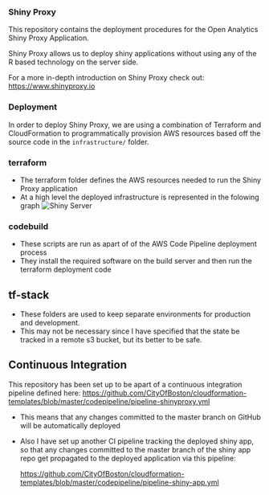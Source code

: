 ### Shiny Proxy 
This repository contains the deployment procedures for the Open Analytics Shiny Proxy Application. 

Shiny Proxy allows us to deploy shiny applications without using any of the R based technology on the server side. 

 
For a more in-depth introduction on Shiny Proxy check out: 
https://www.shinyproxy.io


### Deployment 
In order to deploy Shiny Proxy, we are using a combination of Terraform and CloudFormation to programmatically 
provision AWS resources based off the source code in the `infrastructure/` folder. 

### terraform 
* The terraform folder defines the AWS resources needed to run the Shiny Proxy application 
* At a high level the deployed infrastructure is represented in the folowing graph
![Shiny Server](../infrastructure/diagrams/shinyserver-arch.png)


### codebuild 
* These scripts are run as apart of of the AWS Code Pipeline deployment process
* They install the required software on the build server and then run the terraform deployment code 


## tf-stack
* These folders are used to keep separate environments for production and development. 
* This may not be necessary since I have specified that the state be tracked in a remote s3 bucket, 
but its better to be safe. 


## Continuous Integration
 This repository has been set up to be apart of a continuous integration pipeline defined here:
 https://github.com/CityOfBoston/cloudformation-templates/blob/master/codepipeline/pipeline-shinyproxy.yml
 
 * This means that any changes committed to the master branch on GitHub will be automatically deployed 
 * Also I have set up another CI pipeline tracking the deployed shiny app, so that any changes committed to the master branch 
 of the shiny app repo get propagated to the deployed application via this pipeline:
 
    https://github.com/CityOfBoston/cloudformation-templates/blob/master/codepipeline/pipeline-shiny-app.yml
 
 
 